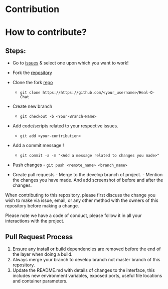 # Contribution

# How to contribute?

## Steps:
  

  -  Go to [issues](https://github.com/plazzy99/Heal-O-Chat/issues) & select one upon which you want to work!
  
  -  Fork the [repository](https://github.com/plazzy99/Heal-O-Chat.git)
  
  -  Clone the fork [repo](https://github.com/<your_username>/Heal-O-Chat)
     - `git clone https://https://github.com/<your_username>/Heal-O-Chat`
    
  -  Create new branch
     - `git checkout -b <Your-Branch-Name>`
  
  -  Add code/scripts related to your respective issues.
     - `git add <your-contribution>`
 
  -  Add a commit message !
     - `git commit -a -m "<Add a message related to changes you made>"`

  -  Push changes
    - `git push <remote_name> <branch_name>`

 
  -  Create pull requests
    - Merge to the develop branch of project.
    - Mention the changes you have made. And add screenshot of before and after the changes.


When contributing to this repository, please first discuss the change you wish to make via issue,
email, or any other method with the owners of this repository before making a change. 

Please note we have a code of conduct, please follow it in all your interactions with the project.

## Pull Request Process

1. Ensure any install or build dependencies are removed before the end of the layer when doing a 
   build.
2. Always merge your branch to develop branch not master branch of this repository.
2. Update the README.md with details of changes to the interface, this includes new environment 
   variables, exposed ports, useful file locations and container parameters.



